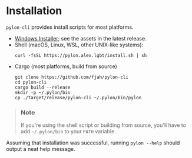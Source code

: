 # Installation

`pylon-cli` provides install scripts for most platforms.

- [Windows Installer](https://github.com/fjah/pylon-cli/releases); see the assets in the latest release.
- Shell (macOS, Linux, WSL, other UNIX-like systems):
  ```console
  curl -fsSL https://pylon.alex.lgbt/install.sh | sh
  ```
- Cargo (most platforms, build from source)
  ```console
  git clone https://github.com/fjah/pylon-cli
  cd pylon-cli
  cargo build --release
  mkdir -p ~/.pylon/bin
  cp ./target/release/pylon-cli ~/.pylon/bin/pylon
  ```

> ### Note
>
> If you're using the shell script or building from source, you'll have to add `~/.pylon/bin` to your `PATH` variable.

Assuming that installation was successful, running `pylon --help` should output a neat help message.
